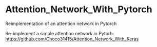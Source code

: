 # Attention_Network_With_Pytorch
Reimplementation of an attention network in Pytorch

Re-implement a simple attention network in Pytorh: https://github.com/Choco31415/Attention_Network_With_Keras
